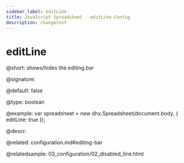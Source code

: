 ```yaml
---
sidebar_label: editLine
title: JavaScript Spreadsheet - editLine Config
description: changetext
---
```


# editLine

@short: shows/hides the editing bar

@signature:

@default: false

@type: boolean

@example:
var spreadsheet = new dhx.Spreadsheet(document.body, {
	editLine: true
});

@descr:

@related:
configuration.md#editing-bar

@relatedsample:
03_configuration/02_disabled_line.html
